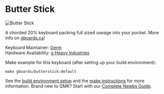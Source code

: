 # Butter Stick

![Butter Stick](https://i.redd.it/mvteaomko7s21.jpg)

A chorded 20% keyboard packing full sized useage into  your pocket. More info on [gboards.ca](http://docs.gboards.ca/Meet-Butter-Stick)!

Keyboard Maintainer: [Germ](https://github.com/germ)  
Hardware Availability: [g Heavy Industries](https://www.gboards.ca/product/butter-stick-limited-edition)

Make example for this keyboard (after setting up your build environment):

    make gboards/butterstick:default

See the [build environment setup](https://docs.qmk.fm/#/getting_started_build_tools) and the [make instructions](https://docs.qmk.fm/#/getting_started_make_guide) for more information. Brand new to QMK? Start with our [Complete Newbs Guide](https://docs.qmk.fm/#/newbs).

